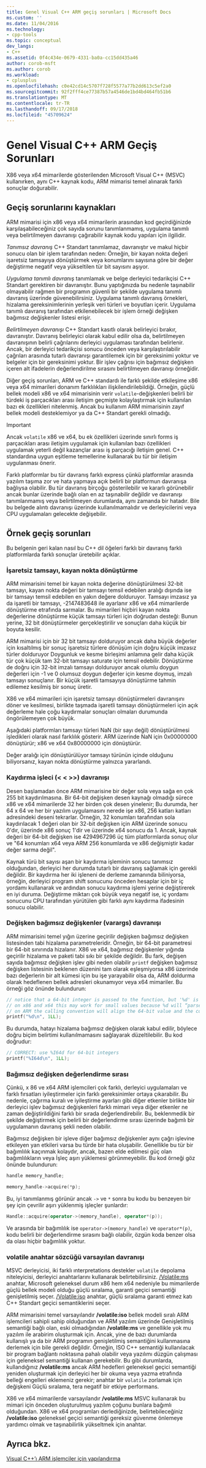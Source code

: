```yaml
---
title: Genel Visual C++ ARM geçiş sorunları | Microsoft Docs
ms.custom: ''
ms.date: 11/04/2016
ms.technology:
- cpp-tools
ms.topic: conceptual
dev_langs:
- C++
ms.assetid: 0f4c434e-0679-4331-ba0a-cc15dd435a46
author: corob-msft
ms.author: corob
ms.workload:
- cplusplus
ms.openlocfilehash: c0e42cd14c5707f728f5577a77b2dd613c5ef2a0
ms.sourcegitcommit: 92f2fff4ce77387b57a4546de1bd4bd464fb51b6
ms.translationtype: MT
ms.contentlocale: tr-TR
ms.lasthandoff: 09/17/2018
ms.locfileid: "45709624"
---
```

# <a name="common-visual-c-arm-migration-issues"></a>Genel Visual C++ ARM Geçiş Sorunları

X86 veya x64 mimarilerde gösterilenden Microsoft Visual C++ (MSVC) kullanırken, aynı C++ kaynak kodu, ARM mimarisi temel alınarak farklı sonuçlar doğurabilir.

## <a name="sources-of-migration-issues"></a>Geçiş sorunlarını kaynakları

ARM mimarisi için x86 veya x64 mimarilerin arasından kod geçirdiğinizde karşılaşabileceğiniz çok sayıda sorunu tanımlanmamış, uygulama tanımlı veya belirtilmeyen davranışı çağırabilir kaynak kodu yapıları için ilgilidir.

*Tanımsız davranış* C++ Standart tanımlamaz, davranıştır ve makul hiçbir sonucu olan bir işlem tarafından neden: Örneğin, bir kayan nokta değeri işaretsiz tamsayıya dönüştürmek veya konumlarını sayısına göre bir değer değiştirme negatif veya yükseltilen tür bit sayısını aşıyor.

*Uygulama tanımlı davranış* tanımlamak ve belge derleyici tedarikçisi C++ Standart gerektiren bir davranıştır. Bunu yaptığınızda bu nedenle taşınabilir olmayabilir rağmen bir programın güvenli bir şekilde uygulama tanımlı davranış üzerinde güvenebilirsiniz. Uygulama tanımlı davranış örnekleri, hizalama gereksinimlerinin yerleşik veri türleri ve boyutları içerir. Uygulama tanımlı davranış tarafından etkilenebilecek bir işlem örneği değişken bağımsız değişkenler listesi erişir.

*Belirtilmeyen davranışı* C++ Standart kasıtlı olarak belirleyici bırakır, davranıştır. Davranış belirleyici olarak kabul edilir olsa da, belirtilmeyen davranışının belirli çağrılarını derleyici uygulaması tarafından belirlenir. Ancak, bir derleyici tedarikçisi sonucu önceden veya karşılaştırılabilir çağrıları arasında tutarlı davranışı garantilemek için bir gereksinimi yoktur ve belgeler için bir gereksinimi yoktur. Bir işlev çağrısı için bağımsız değişken içeren alt ifadelerin değerlendirilme sırasını belirtilmeyen davranışı örneğidir.

Diğer geçiş sorunları, ARM ve C++ standardı ile farklı şekilde etkileşime x86 veya x64 mimarileri donanım farklılıkları ilişkilendirilebildiği. Örneğin, güçlü bellek modeli x86 ve x64 mimarisinin verir `volatile`-değişkenleri belirli bir türdeki iş parçacıkları arası iletişim geçmişte kolaylaştırmak için kullanılan bazı ek özellikleri nitelenmiş. Ancak bu kullanım ARM mimarisinin zayıf bellek modeli desteklemiyor ya da C++ Standart gerekli olmadığı.

> [!IMPORTANT]
>  Ancak `volatile` x86 ve x64, bu ek özellikleri üzerinde sınırlı forms iş parçacıkları arası iletişim uygulamak için kullanılan bazı özellikleri uygulamak yeterli değil kazançlar arası iş parçacığı iletişim genel. C++ standardına uygun eşitleme temellerine kullanarak bu tür bir iletişim uygulanması önerir.

Farklı platformlar bu tür davranış farklı express çünkü platformlar arasında yazılım taşıma zor ve hata yapmaya açık belirli bir platformun davranışa bağlıysa olabilir. Bu tür davranış birçoğu gösterilebilir ve kararlı görünebilir ancak bunlar üzerinde bağlı olan en az taşınabilir değildir ve davranışı tanımlanmamış veya belirtilmeyen durumlarda, aynı zamanda bir hatadır. Bile bu belgede alıntı davranışı üzerinde kullanılmamalıdır ve derleyicilerini veya CPU uygulamaları gelecekte değişebilir.

## <a name="example-migration-issues"></a>Örnek geçiş sorunları

Bu belgenin geri kalan nasıl bu C++ dil öğeleri farklı bir davranış farklı platformlarda farklı sonuçlar üretebilir açıklar.

### <a name="conversion-of-floating-point-to-unsigned-integer"></a>İşaretsiz tamsayı, kayan nokta dönüştürme

ARM mimarisini temel bir kayan nokta değerine dönüştürülmesi 32-bit tamsayı, kayan nokta değeri bir tamsayı temsil edebilen aralığı dışında ise bir tamsayı temsil edebilen en yakın değere dolduruyor. Tamsayı imzasız ya da işaretli bir tamsayı, -2147483648 ile ayarlanır x86 ve x64 mimarilerde dönüştürme etrafında sarmalar. Bu mimarileri hiçbiri kayan nokta değerlerine dönüştürme küçük tamsayı türleri için doğrudan desteği: Bunun yerine, 32 bit dönüştürmeler gerçekleştirilir ve sonuçları daha küçük bir boyuta kesilir.

ARM mimarisi için bir 32 bit tamsayı dolduruyor ancak daha büyük değerler için kısaltılmış bir sonuç işaretsiz türlere dönüşüm için doğru küçük imzasız türler dolduruyor Doygunluk ve kesme birleşimi anlamına gelir daha küçük tür çok küçük tam 32-bit tamsayı saturate için temsil edebilir. Dönüştürme de doğru için 32-bit imzalı tamsayı dolduruyor ancak olumlu doygun değerleri için -1 ve 0 olumsuz doygun değerler için kesme doymuş, imzalı tamsayı sonuçlanır. Bir küçük işaretli tamsayıya dönüştürme tahmin edilemez kesilmiş bir sonuç üretir.

X86 ve x64 mimarileri için işaretsiz tamsayı dönüştürmeleri davranışını döner ve kesilmesi, birlikte taşmada işaretli tamsayı dönüştürmeleri için açık değerleme hale çoğu kaydırmalar sonuçları olmaları durumunda öngörülemeyen çok büyük.

Aşağıdaki platformları tamsayı türleri NaN (bir sayı değil) dönüştürülmesi işledikleri olarak nasıl farklılık gösterir. ARM üzerinde NaN için 0x00000000 dönüştürür; x86 ve x64 0x80000000 için dönüştürür.

Değer aralığı için dönüştürülüyor tamsayı türünün içinde olduğunu biliyorsanız, kayan nokta dönüştürme yalnızca yararlandı.

### <a name="shift-operator---behavior"></a>Kaydırma işleci (\< \< >>) davranışı

Desen başlamadan önce ARM mimarisine bir değer sola veya sağa en çok 255 bit kaydırılmasına. Bir 64-bit değişken desen kaynağı olmadığı sürece x86 ve x64 mimarilerde 32 her birden çok desen yinelenir; Bu durumda, her 64 x 64 ve her bir yazılım uygulamasını nerede işe x86, 256 katları katları adresindeki deseni tekrarlar. Örneğin, 32 konumları tarafından sola kaydırılacak 1 değeri olan bir 32-bit değişken için ARM üzerinde sonucu 0'dır, üzerinde x86 sonuç 1'dir ve üzerinde x64 sonucu da 1. Ancak, kaynak değeri bir 64-bit değişken ise 4294967296 üç tüm platformlarda sonuç olur ve "64 konumları x64 veya ARM 256 konumlarda ve x86 değişmiştir kadar değer sarma değil".

Kaynak türü bit sayısı aşan bir kaydırma işleminin sonucu tanımsız olduğundan, derleyici her durumda tutarlı bir davranış sağlamak için gerekli değildir. Bir kaydırma her iki işleneni de derleme zamanında biliniyorsa, örneğin, derleyici program shift sonucunu önceden hesaplar için bir iç yordamı kullanarak ve ardından sonucu kaydırma işlemi yerine değiştirerek en iyi duruma. Değiştirme miktarı çok büyük veya negatif ise, iç yordamı sonucunu CPU tarafından yürütülen gibi farklı aynı kaydırma ifadesinin sonucu olabilir.

### <a name="variable-arguments-varargs-behavior"></a>Değişken bağımsız değişkenler (varargs) davranışı

ARM mimarisini temel yığın üzerine geçirilir değişken bağımsız değişken listesinden tabi hizalama parametreleridir. Örneğin, bir 64-bit parametresi bir 64-bit sınırında hizalanır. X86 ve x64, bağımsız değişkenler yığında geçirilir hizalama ve paketi tabi sıkı bir şekilde değildir. Bu fark, değişen sayıda bağımsız değişken işlev gibi neden olabilir `printf` değişken bağımsız değişken listesinin beklenen düzenini tam olarak eşleşmiyorsa x86 üzerinde bazı değerlerin bir alt kümesi için bu işe yarayabilir olsa da, ARM doldurma olarak hedeflenen bellek adresleri okunamıyor veya x64 mimariler. Bu örneği göz önünde bulundurun:

```C
// notice that a 64-bit integer is passed to the function, but '%d' is used to read it.
// on x86 and x64 this may work for small values because %d will “parse” the low-32 bits of the argument.
// on ARM the calling convention will align the 64-bit value and the code will print a random value
printf("%d\n", 1LL);
```

Bu durumda, hatayı hizalama bağımsız değişken olarak kabul edilir, böylece doğru biçim belirtimi kullanılmamasını sağlayarak düzeltilebilir. Bu kod doğrudur:

```C
// CORRECT: use %I64d for 64-bit integers
printf("%I64d\n", 1LL);
```

### <a name="argument-evaluation-order"></a>Bağımsız değişken değerlendirme sırası

Çünkü, x 86 ve x64 ARM işlemcileri çok farklı, derleyici uygulamaları ve farklı fırsatları iyileştirmeler için farklı gereksinimler ortaya çıkarabilir. Bu nedenle, çağırma kuralı ve iyileştirme ayarları gibi diğer etkenler birlikte bir derleyici işlev bağımsız değişkenleri farklı mimari veya diğer etkenler ne zaman değiştirildiğini farklı bir sırada değerlendirebilir. Bu, beklenmedik bir şekilde değiştirmek için belirli bir değerlendirme sırası üzerinde bağımlı bir uygulamanın davranış şekli neden olabilir.

Bağımsız değişken bir işleve diğer bağımsız değişkenler aynı çağrı işlevine etkileyen yan etkileri varsa bu türde bir hata oluşabilir. Genellikle bu tür bir bağımlılık kaçınmak kolaydır, ancak, bazen elde edilmesi güç olan bağımlılıkların veya İşleç aşırı yüklemesi görünmeyebilir. Bu kod örneği göz önünde bulundurun:

```cpp
handle memory_handle;

memory_handle->acquire(*p);
```

Bu, iyi tanımlanmış görünür ancak `->` ve `*` sonra bu kodu bu benzeyen bir şey için çevrilir aşırı yüklenmiş işleçler şunlardır:

```cpp
Handle::acquire(operator->(memory_handle), operator*(p));
```

Ve arasında bir bağımlılık ise `operator->(memory_handle)` ve `operator*(p)`, kodu belirli bir değerlendirme sırasını bağlı olabilir, özgün koda benzer olsa da olası hiçbir bağımlılık yoktur.

### <a name="volatile-keyword-default-behavior"></a>volatile anahtar sözcüğü varsayılan davranışı

MSVC derleyicisi, iki farklı ınterpretations destekler `volatile` depolama niteleyicisi, derleyici anahtarlarını kullanarak belirtebilirsiniz. [/Volatile:ms](../build/reference/volatile-volatile-keyword-interpretation.md) anahtar, Microsoft geleneksel durum x86 hem x64 nedeniyle bu mimarilerde güçlü bellek modeli olduğu güçlü sıralama, garanti geçici semantiği genişletilmiş seçer. [/Volatile:iso](../build/reference/volatile-volatile-keyword-interpretation.md) anahtar, güçlü sıralama garanti etmez katı C++ Standart geçici semantiklerini seçer.

ARM mimarisini temel varsayılandır **/volatile:iso** bellek modeli sıralı ARM işlemcileri sahipli sahip olduğundan ve ARM yazılım üzerinde Genişletilmiş semantiği bağlı olan, eski olmadığından **/volatile:ms**  ve genellikle yok mu yazılım ile arabirim oluşturmak için. Ancak, yine de bazı durumlarda kullanışlı ya da bir ARM programın genişletilmiş semantiğini kullanmasına derlemek için bile gerekli değildir. Örneğin, ISO C++ semantiği kullanılacak bir program bağlantı noktasına pahalı olabilir veya yazılımı düzgün çalışması için geleneksel semantiği kullanan gerekebilir. Bu gibi durumlarda, kullandığınız **/volatile:ms** ancak ARM hedefleri geleneksel geçici semantiği yeniden oluşturmak için derleyici her bir okuma veya yazma etrafında belleği engelleri eklemeniz gerekir; anahtar bir `volatile` zorlamak için değişkeni Güçlü sıralama, tera negatif bir etkiye performans.

X86 ve x64 mimarilerde varsayılandır **/volatile:ms** MSVC kullanarak bu mimari için önceden oluşturulmuş yazılım çoğunu bunlara bağımlı olduğundan. X86 ve x64 programları derlediğinizde, belirtebileceğiniz **/volatile:iso** geleneksel geçici semantiği gereksiz güvenme önlemeye yardımcı olmak ve taşınabilirlik yükseltmek için anahtar.

## <a name="see-also"></a>Ayrıca bkz.

[Visual C++’ı ARM işlemciler için yapılandırma](../build/configuring-programs-for-arm-processors-visual-cpp.md)
